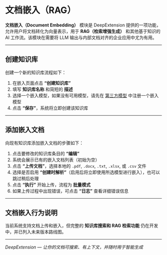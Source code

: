 
# 文档嵌入（RAG）

**文档嵌入（Document Embedding）** 模块是 DeepExtension 提供的一项功能，允许用户将文档转化为向量表示，用于 **RAG（检索增强生成）** 和其他基于知识的 AI 工作流。该模块在需要将 LLM 输出与内部文档对齐的企业应用中尤为有用。

---

## 创建知识库

创建一个新的知识库流程如下：

1. 在嵌入页面点击 **“创建知识库”**  
2. 填写 **知识库名称** 和简短的 **描述**  
3. 选择一个嵌入模型，如果没有可用模型，请先在 [第三方模型](thirdparty-models.zh.md) 中注册一个嵌入模型  
4. 点击 **“保存”**，系统将立即创建该知识库

---

## 添加嵌入文档

向现有知识库添加嵌入文档的步骤如下：

1. 点击要修改的知识库条目的 **“编辑”**  
2. 系统会展示已有的嵌入文档列表（初始为空）  
3. 点击 **“上传文档”**，选择本地的 `.pdf`, `.docx`, `.txt`, `.xlsx`, 或 `.csv` 文件  
4. 选择是否启用 **“创建时解析”**（启用后将立即使用所选模型进行嵌入），也可以跳过稍后处理  
5. 点击 **“执行”** 开始上传，流程为 **批量模式**  
6. 如果上传过程中出现错误，可点击 **“日志”** 查看详细错误信息

---

## 文档嵌入行为说明

当前系统支持文档上传和嵌入，但完整的 **知识库搜索和 RAG 检索功能** 仍在开发中，并已列入未来版本路线图。

---

*DeepExtension — 让你的文档可搜索、有上下文，并随时用于智能生成*
